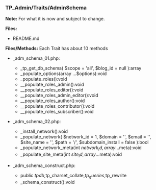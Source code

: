 ### TP_Admin/Traits/AdminSchema

**Note:** For what it is now and subject to change. 

**Files:** 
- README.md

**Files/Methods:** Each Trait has about 10 methods

- _adm_schema_01.php: 	
	* _tp_get_db_schema( $scope = 'all', $blog_id = null ):array 
	* _populate_options(array ...$options):void 
	* _populate_roles():void 
	* __populate_roles_admin():void 
	* __populate_roles_editor():void 
	* __populate_roles_admin_editor():void 
	* __populate_roles_author():void 
	* __populate_roles_contributor():void 
	* __populate_roles_subscriber():void 

- _adm_schema_02.php: 	
	* _install_network():void 
	* _populate_network( $network_id = 1, $domain = '', $email = '', $site_name = '', $path = '/', $subdomain_install = false ):bool 
	* _populate_network_meta(int $network_id, array ...$meta):void 
	* _populate_site_meta(int $site_id, array ...$meta):void 

- _adm_schema_construct.php: 	
	* public $tpdb,$tp_charset_collate,$tp_queries,$tp_rewrite 
	* _schema_construct():void 
